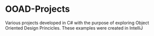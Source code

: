 # OOAD-Projects

Various projects developed in C# with the purpose of exploring Object Oriented Design Princicles.
These examples were created in IntelliJ

